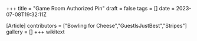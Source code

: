 +++
title = "Game Room Authorized Pin"
draft = false
tags = []
date = 2023-07-08T19:32:11Z

[Article]
contributors = ["Bowling for Cheese","GuestIsJustBest","Stripes"]
gallery = []
+++
wikitext